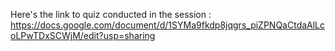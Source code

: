 Here's the link to quiz conducted in the session : <a>https://docs.google.com/document/d/1SYMa9fkdp8jqgrs_piZPNQaCtdaAlLcoLPwTDxSCWjM/edit?usp=sharing</a>
